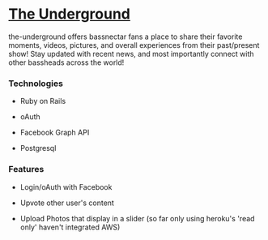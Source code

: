 # [The Underground](https://theunderground.herokuapp.com/)

the-underground offers bassnectar fans a place to share their favorite moments, videos, pictures, and overall experiences from their past/present show! Stay updated with recent news, and most importantly connect with other bassheads across the world!

### Technologies

* Ruby on Rails

* oAuth

* Facebook Graph API

* Postgresql

### Features

* Login/oAuth with Facebook

* Upvote other user's content

* Upload Photos that display in a slider (so far only using heroku's 'read only' haven't integrated AWS)
